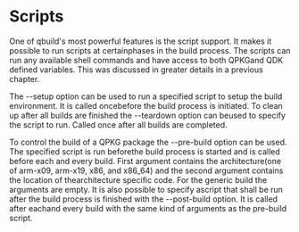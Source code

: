 # Scripts

One of qbuild's most powerful features is the script support. It makes it possible to run scripts at certainphases in the build process. The scripts can run any available shell commands and have access to both QPKGand QDK defined variables. This was discussed in greater details in a previous chapter.

The --setup option can be used to run a specified script to setup the build environment. It is called oncebefore the build process is initiated. To clean up after all builds are finished the --teardown option can beused to specify the script to run. Called once after all builds are completed.

To control the build of a QPKG package the --pre-build option can be used. The specified script is run beforethe build process is started and is called before each and every build. First argument contains the architecture\(one of arm-x09, arm-x19, x86, and x86\_64\) and the second argument contains the location of thearchitecture specific code. For the generic build the arguments are empty. It is also possible to specify ascript that shall be run after the build process is finished with the --post-build option. It is called after eachand every build with the same kind of arguments as the pre-build script.

